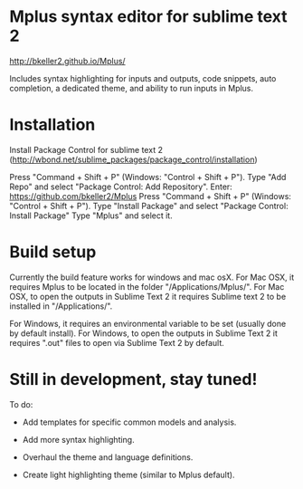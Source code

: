 Mplus syntax editor for sublime text 2
==============

http://bkeller2.github.io/Mplus/

Includes syntax highlighting for inputs and outputs, code snippets, auto completion, a dedicated theme, and ability to run inputs in Mplus.

# Installation #

Install Package Control for sublime text 2 (http://wbond.net/sublime_packages/package_control/installation)

Press "Command + Shift + P" (Windows: "Control + Shift + P").
Type "Add Repo" and select "Package Control: Add Repository".
Enter: https://github.com/bkeller2/Mplus
Press "Command + Shift + P" (Windows: "Control + Shift + P").
Type "Install Package" and select "Package Control: Install Package"
Type "Mplus" and select it.

# Build setup #
Currently the build feature works for windows and mac osX.
For Mac OSX, it requires Mplus to be located in the folder "/Applications/Mplus/".
For Mac OSX, to open the outputs in Sublime Text 2 it requires Sublime text 2 to be installed in "/Applications/".

For Windows, it requires an environmental variable to be set (usually done by default install).
For Windows, to open the outputs in Sublime Text 2 it requires ".out" files to open via Sublime Text 2 by default.


# Still in development, stay tuned! #
To do:

* Add templates for specific common models and analysis.

* Add more syntax highlighting.

* Overhaul the theme and language definitions.

* Create light highlighting theme (similar to Mplus default).

